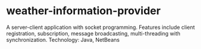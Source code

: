 # weather-information-provider
A server-client application with socket programming. Features include client registration, subscription, message broadcasting, 
multi-threading with synchronization.
Technology: Java, NetBeans
